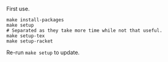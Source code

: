 First use.

```
make install-packages
make setup
# Separated as they take more time while not that useful.
make setup-tex
make setup-racket
```

Re-run `make setup` to update.
